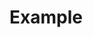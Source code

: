 # Example

<!-- BEGINNING OF PRE-COMMIT-TERRAFORM DOCS HOOK -->


<!-- END OF PRE-COMMIT-TERRAFORM DOCS HOOK -->
